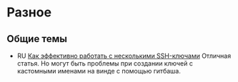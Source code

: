 #  Разное

<!--
* 🇺🇸 []()
* 🇷🇺 []()
* 🏳 []()
* 🇷🇺/🇺🇸 [перевод]()/[оригинал]()
-->

## Общие темы

* RU [Как эффективно работать с несколькими SSH-ключами](https://techrocks.ru/2020/02/26/multiple-ssh-keys-managing/) Отличная статья. Но могут быть проблемы при создании ключей с кастомными именами на винде с помощью гитбаша.
